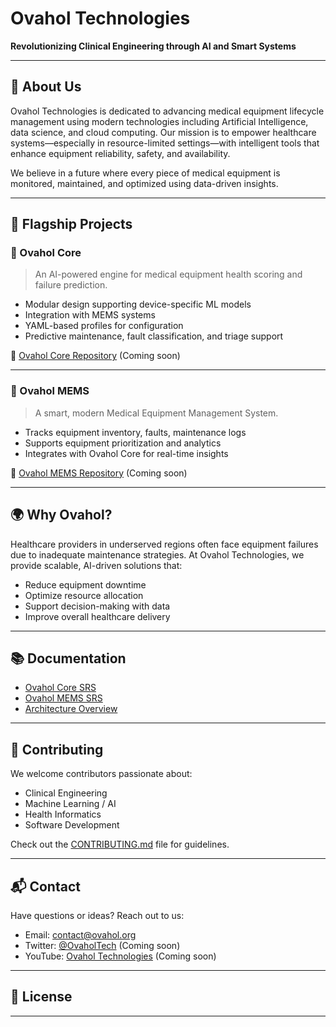 # Ovahol Technologies

**Revolutionizing Clinical Engineering through AI and Smart Systems**

---

## 🚀 About Us

Ovahol Technologies is dedicated to advancing medical equipment lifecycle management using modern technologies including Artificial Intelligence, data science, and cloud computing. Our mission is to empower healthcare systems—especially in resource-limited settings—with intelligent tools that enhance equipment reliability, safety, and availability.

We believe in a future where every piece of medical equipment is monitored, maintained, and optimized using data-driven insights.

---

## 🧠 Flagship Projects

### 🔹 Ovahol Core

> An AI-powered engine for medical equipment health scoring and failure prediction.

- Modular design supporting device-specific ML models
- Integration with MEMS systems
- YAML-based profiles for configuration
- Predictive maintenance, fault classification, and triage support

🔗 [Ovahol Core Repository](https://github.com/ovahol/core) (Coming soon)

---

### 🔹 Ovahol MEMS

> A smart, modern Medical Equipment Management System.

- Tracks equipment inventory, faults, maintenance logs
- Supports equipment prioritization and analytics
- Integrates with Ovahol Core for real-time insights

🔗 [Ovahol MEMS Repository](https://github.com/ovahol/mems) (Coming soon)

---

## 🌍 Why Ovahol?

Healthcare providers in underserved regions often face equipment failures due to inadequate maintenance strategies. At Ovahol Technologies, we provide scalable, AI-driven solutions that:

- Reduce equipment downtime
- Optimize resource allocation
- Support decision-making with data
- Improve overall healthcare delivery

---

## 📚 Documentation

- [Ovahol Core SRS](docs/ovahol-core-srs.md)
- [Ovahol MEMS SRS](docs/ovahol-mems-srs.md)
- [Architecture Overview](docs/architecture-diagram.md)

---

## 🤝 Contributing

We welcome contributors passionate about:

- Clinical Engineering
- Machine Learning / AI
- Health Informatics
- Software Development

Check out the [CONTRIBUTING.md](CONTRIBUTING.md) file for guidelines.

---

## 📬 Contact

Have questions or ideas? Reach out to us:

- Email: [contact@ovahol.org](mailto:contact@ovahol.org)
- Twitter: [@OvaholTech](https://twitter.com/OvaholTech) (Coming soon)
- YouTube: [Ovahol Technologies](https://youtube.com/@OvaholTechnologies) (Coming soon)

---

## 📄 License

---
